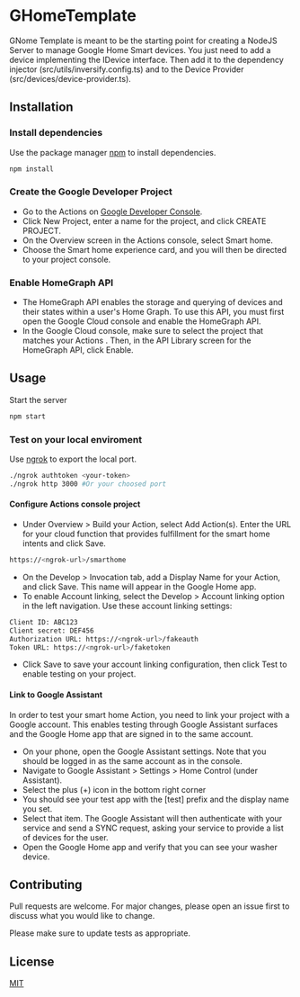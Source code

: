 # GHomeTemplate

GNome Template is meant to be the starting point for creating a NodeJS Server to manage Google Home Smart devices. You just need to add a device implementing the IDevice interface.  Then add it to the dependency injector (src/utils/inversify.config.ts) and to the Device Provider  (src/devices/device-provider.ts).

## Installation

### Install dependencies
Use the package manager [npm](https://www.npmjs.com/package/npm) to install dependencies.

```bash
npm install
```

### Create the Google Developer Project
- Go to the Actions on [Google Developer Console](http://console.actions.google.com/).
- Click New Project, enter a name for the project, and click CREATE PROJECT.
- On the Overview screen in the Actions console, select Smart home.
- Choose the Smart home experience card, and you will then be directed to your project console.

### Enable HomeGraph API
- The HomeGraph API enables the storage and querying of devices and their states within a user's Home Graph. To use this API, you must first open the Google Cloud console and enable the HomeGraph API.
- In the Google Cloud console, make sure to select the project that matches your Actions <project-id>. Then, in the API Library screen for the HomeGraph API, click Enable.

## Usage

Start the server
```bash
npm start
```
### Test on your local enviroment
Use [ngrok](https://ngrok.com/) to export the local port.
```bash
./ngrok authtoken <your-token>
./ngrok http 3000 #Or your choosed port
```

#### Configure Actions console project
- Under Overview > Build your Action, select Add Action(s). Enter the URL for your cloud function that provides fulfillment for the smart home intents and click Save.
```bash
https://<ngrok-url>/smarthome
```
- On the Develop > Invocation tab, add a Display Name for your Action, and click Save. This name will appear in the Google Home app.
- To enable Account linking, select the Develop > Account linking option in the left navigation. Use these account linking settings:
```bash
Client ID: ABC123
Client secret: DEF456
Authorization URL: https://<ngrok-url>/fakeauth
Token URL: https://<ngrok-url>/faketoken
```
- Click Save to save your account linking configuration, then click Test to enable testing on your project.


#### Link to Google Assistant
In order to test your smart home Action, you need to link your project with a Google account. This enables testing through Google Assistant surfaces and the Google Home app that are signed in to the same account.
- On your phone, open the Google Assistant settings. Note that you should be logged in as the same account as in the console.
- Navigate to Google Assistant > Settings > Home Control (under Assistant).
- Select the plus (+) icon in the bottom right corner
- You should see your test app with the [test] prefix and the display name you set.
- Select that item. The Google Assistant will then authenticate with your service and send a SYNC request, asking your service to provide a list of devices for the user.
- Open the Google Home app and verify that you can see your washer device.

## Contributing
Pull requests are welcome. For major changes, please open an issue first to discuss what you would like to change.

Please make sure to update tests as appropriate.

## License
[MIT](https://choosealicense.com/licenses/mit/)